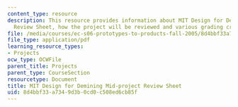 ```yaml
---
content_type: resource
description: This resource provides information about MIT Design for Demining Mid-project
  Review Sheet, how the project will be reviewed and various grading criterias.
file: /media/courses/ec-s06-prototypes-to-products-fall-2005/8d4bbf33a7349d3b0cd0c508ed6cb85f_MITEC_S06F05_m2_review.pdf
file_type: application/pdf
learning_resource_types:
- Projects
ocw_type: OCWFile
parent_title: Projects
parent_type: CourseSection
resourcetype: Document
title: MIT Design for Demining Mid-project Review Sheet
uid: 8d4bbf33-a734-9d3b-0cd0-c508ed6cb85f
---
```

